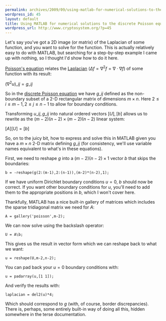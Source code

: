 ```yaml
--- 
permalink: archives/2009/09/using-matlab-for-numerical-solutions-to-the-discrete-poisson-equation
wordpress_id: 45
layout: default
title: Using MATLAB for numerical solutions to the discrete Poisson equation
wordpress_url: http://www.cryptosystem.org/?p=45
---
```

Let's say you've got a 2D image (or matrix) of the Laplacian of some function, and you want to solve for the function. This is actually relatively easy to do with MATLAB, but searching for a step-by-step example I came up with nothing, so I thought I'd show how to do it here.

[Poisson's equation](http://en.wikipedia.org/wiki/Poisson_equation) relates the [Laplacian](http://en.wikipedia.org/wiki/Laplace_operator) (<span class="latex">$\Delta f = \nabla^2 f = \nabla \cdot \nabla f$</span>) of some function with its result:

<span class="latex">$\left(\nabla^2 u \right)\_{ij}=g\_{ij}$</span>

So in the [discrete Poisson equation](http://en.wikipedia.org/wiki/Discrete_Poisson_equation) we have <span class="latex">$g\_{ij}$</span> defined as the non-boundary subset of a 2-D rectangular matrix  of dimensions <span class="latex">$m \times n$</span>. Here <span class="latex">$2 \le i \le m-1, 2 \le j \le n-1$</span> to allow for boundary conditions.

Transforming <span class="latex">$u\_{ij}, g\_{ij}$</span> into natural ordered vectors <span class="latex">$\left[U\right], \left[b\right]$</span> allows us to rewrite as the <span class="latex">$\left(m-2\right)\left(n-2\right) \times \left(m-2\right)\left(n-2\right)$</span> linear system:

<span class="latex">$\left[A\right]\left[U\right] = \left[b\right]$</span>

So, on to the juicy bit, how to express and solve this in MATLAB given you have a <span class="latex">$m \times n$</span> 2-D matrix defining <span class="latex">$g\_{ij}$</span> (for consistency, we'll use variable names equivalent to what's in these equations).

First, we need to reshape <span class="latex">$g$</span> into a <span class="latex">$\left(m-2\right)\left(n-2\right)\times 1$</span> vector <span class="latex">$b$</span> that skips the boundaries:

    b = -reshape(g(2:(m-1),2:(n-1)),(m-2)*(n-2),1);

If we have uniform Dirichlet boundary conditions <span class="latex">$u=0$</span>, <span class="latex">$b$</span> should now be correct. If you want other boundary conditions for <span class="latex">$u$</span>, you'll need to add them to the appropriate positions in <span class="latex">$b$</span>, which I won't cover here.

Thankfully, MATLAB has a nice built-in gallery of matrices which includes the sparse tridiagonal matrix we need for <span class="latex">$A$</span>:

    A = gallery('poisson',m-2);

We can now solve using the backslash operator:

    U = A\b;

This gives us the result in vector form which we can reshape back to what we want:

    u = reshape(U,m-2,n-2);

You can pad back your <span class="latex">$u = 0$</span> boundary conditions with:

    u = padarray(u,[1 1]);

And verify the results with:

    laplacian = del2(u)*4;

Which should correspond to <span class="latex">$g$</span> (with, of course, border discrepancies). There is, perhaps, some entirely built-in way of doing all this, hidden somewhere in the terse documentation.
